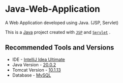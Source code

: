 # Java-Web-Application
A Web Application developed using Java. (JSP, Servlet)

This is a [Java](https://www.oracle.com/java/) project created with [`JSP`](https://www.oracle.com/java/technologies/jspt.html) and [`Servlet`](https://www.oracle.com/java/technologies/java-servlet-tec.html) .

## Recommended Tools and Versions

- IDE - [IntelliJ Idea Ultimate](https://www.jetbrains.com/idea/download/download-thanks.html?platform=windows)  
- Java Version - [20.0.2](https://download.oracle.com/java/20/archive/jdk-20.0.2_windows-x64_bin.exe) 
- Tomcat Version - [10.1.13](https://drive.google.com/file/d/1zO0vtSOtE-Y8NHQbLVx8MWzkZV8a1Blf/view?usp=sharing)
- Database - [MySQL](https://www.mysql.com/)


